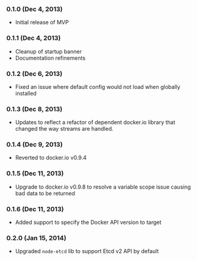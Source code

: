 ### 0.1.0 (Dec 4, 2013)

* Initial release of MVP

### 0.1.1 (Dec 4, 2013)

* Cleanup of startup banner
* Documentation refinements

### 0.1.2 (Dec 6, 2013)

* Fixed an issue where default config would not load when globally installed 

### 0.1.3 (Dec 8, 2013)

* Updates to reflect a refactor of dependent docker.io library that changed the way streams are handled.

### 0.1.4 (Dec 9, 2013)

* Reverted to docker.io v0.9.4

### 0.1.5 (Dec 11, 2013)

* Upgrade to docker.io v0.9.8 to resolve a variable scope issue causing bad data to be returned

### 0.1.6 (Dec 11, 2013)

* Added support to specify the Docker API version to target

### 0.2.0 (Jan 15, 2014)

* Upgraded `node-etcd` lib to support Etcd v2 API by default
